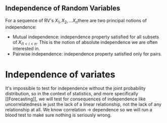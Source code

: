 

## Independence of Random Variables

For a sequence of RV's $X_1, X_2, \dots X_n$there are two principal notions of independence: 

* Mutual independence: independence property satisfied for all subsets of ${X_i}_{1<i<n}$. This is the notion of absolute independence we are often interested in.
* Pairwise independence: independence property satisfied only for pairs.


# Independence of variates
It's impossible to test for independence without the joint probability distribution, so in the context of statistics, and more specifically [[Forecasting]], we will test for consequences of independence like  uncorrelatedness ie just the lack of a linear relationship, not the lack of any relationship at all. We know correlation -> dependence so we will run a blood test to make sure nothing is seriously wrong. 
